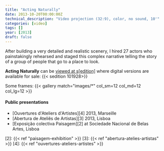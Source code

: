 ```yaml
---
title: "Acting Naturally"
date: 2013-10-20T00:00:00Z
technical_description: "Video projection (32:9), color, no sound, 10'"
categories: [video]
tags: []
year: [2013]
draft: false
---
```


After building a very detailed and realistic scenery, I hired 27 actors who painstakingly rehearsed and staged this complex narrative telling the story of a group of people that go to a place to look.
<!--more-->

**Acting Naturally** can be [viewed at s[edition]][1] where digital versions are available for sale:
{{< sedition 101928>}}

Some frames:
{{< gallery match="images/*" col_sm=12 col_md=12 col_lg=12 >}}

#### Public presentations

* [Ouvertures d'Ateliers d'Artistes][4] 2013, Marseille
* [Abertura de Ateliês de Artistas][3] 2013, Lisboa
* [Exposição colectiva Paisagem][2] at Sociedade Nacional de Belas Artes, Lisboa

[1]: http://www.seditionart.com/nuno_godinho/acting-naturally
[2]: {{< ref "paisagem-exhibition" >}}
[3]: {{< ref "abertura-atelies-artistas" >}}
[4]: {{< ref "ouvertures-ateliers-artistes" >}}
